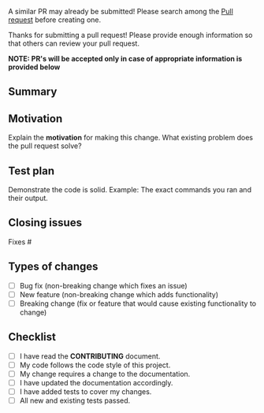 A similar PR may already be submitted! Please search among the [Pull request](https://github.com/microsoftgraph/msgraph-sdk-javascript/pulls) before creating one.

Thanks for submitting a pull request! Please provide enough information so that others can review your pull request.

**NOTE: PR's will be accepted only in case of appropriate information is provided below**

## Summary

<!-- Summary of the PR -->

## Motivation

Explain the **motivation** for making this change. What existing problem does the pull request solve?

<!-- Example: When "Adding a function to do X", explain why it is necessary to have a way to do X. -->

## Test plan

Demonstrate the code is solid. Example: The exact commands you ran and their output.

<!-- Make sure tests pass on Travis CI. -->

## Closing issues

<!-- Put `closes #XXXX` in your comment to auto-close the issue that your PR fixes (if such). -->

Fixes #

## Types of changes

<!--- What types of changes does your code introduce? Put an `x` in all the boxes that apply: -->

-   [ ] Bug fix (non-breaking change which fixes an issue)
-   [ ] New feature (non-breaking change which adds functionality)
-   [ ] Breaking change (fix or feature that would cause existing functionality to change)

## Checklist

-   [ ] I have read the **CONTRIBUTING** document.
-   [ ] My code follows the code style of this project.
-   [ ] My change requires a change to the documentation.
-   [ ] I have updated the documentation accordingly.
-   [ ] I have added tests to cover my changes.
-   [ ] All new and existing tests passed.
